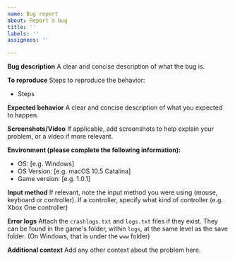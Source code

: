 ```yaml
---
name: Bug report
about: Report a bug
title: ''
labels: ''
assignees: ''

---
```


**Bug description**
A clear and concise description of what the bug is.

**To reproduce**
Steps to reproduce the behavior:
* Steps

**Expected behavior**
A clear and concise description of what you expected to happen.

**Screenshots/Video**
If applicable, add screenshots to help explain your problem, or a video if more relevant.

**Environment (please complete the following information):**
 - OS: [e.g. Windows]
-  OS Version: [e.g. macOS 10.5 Catalina]
-  Game version: [e.g. 1.0.1]

**Input method**
If relevant, note the input method you were using (mouse, keyboard or controller). If a controller, specify what kind of controller (e.g. Xbox One controller)

**Error logs**
Attach the `crashlogs.txt` and `logs.txt` files if they exist.
They can be found in the game's folder, within `logs`, at the same level as the save folder. (On Windows, that is under the `www` folder)

**Additional context**
Add any other context about the problem here.
